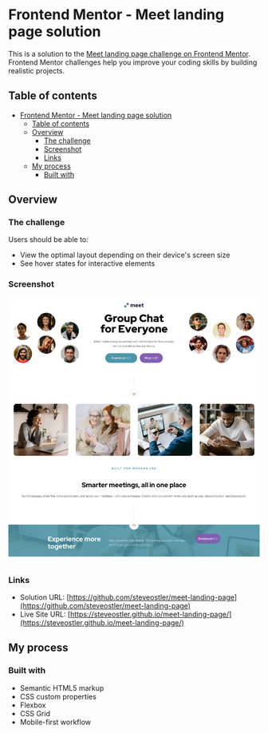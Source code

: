 # Frontend Mentor - Meet landing page solution

This is a solution to the [Meet landing page challenge on Frontend Mentor](https://www.frontendmentor.io/challenges/meet-landing-page-rbTDS6OUR). Frontend Mentor challenges help you improve your coding skills by building realistic projects. 

## Table of contents

- [Frontend Mentor - Meet landing page solution](#frontend-mentor---meet-landing-page-solution)
  - [Table of contents](#table-of-contents)
  - [Overview](#overview)
    - [The challenge](#the-challenge)
    - [Screenshot](#screenshot)
    - [Links](#links)
  - [My process](#my-process)
    - [Built with](#built-with)


## Overview

### The challenge

Users should be able to:

- View the optimal layout depending on their device's screen size
- See hover states for interactive elements

### Screenshot

![](./screenshot.jpg)


### Links

- Solution URL: [https://github.com/steveostler/meet-landing-page](https://github.com/steveostler/meet-landing-page)
- Live Site URL: [https://steveostler.github.io/meet-landing-page/](https://steveostler.github.io/meet-landing-page/)

## My process

### Built with

- Semantic HTML5 markup
- CSS custom properties
- Flexbox
- CSS Grid
- Mobile-first workflow

